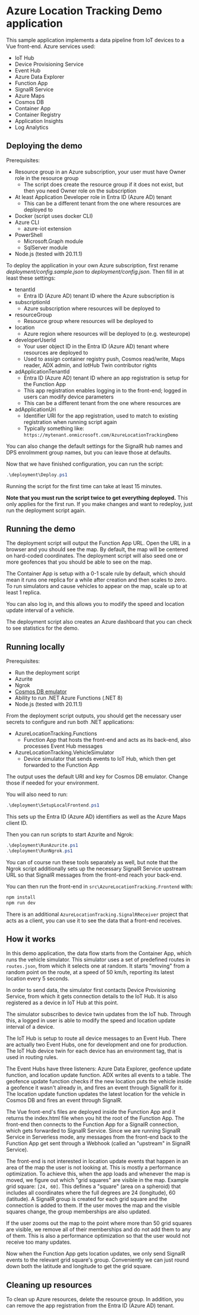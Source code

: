 # Azure Location Tracking Demo application

This sample application implements a data pipeline from IoT devices to a Vue front-end.
Azure services used:

- IoT Hub
- Device Provisioning Service
- Event Hub
- Azure Data Explorer
- Function App
- SignalR Service
- Azure Maps
- Cosmos DB
- Container App
- Container Registry
- Application Insights
- Log Analytics

## Deploying the demo

Prerequisites:

- Resource group in an Azure subscription, your user must have Owner role in the resource group
  - The script does create the resource group if it does not exist, but then you need Owner role on the subscription
- At least Application Developer role in Entra ID (Azure AD) tenant
  - This can be a different tenant from the one where resources are deployed to
- Docker (script uses docker CLI)
- Azure CLI
  - azure-iot extension
- PowerShell
  - Microsoft.Graph module
  - SqlServer module
- Node.js (tested with 20.11.1)

To deploy the application in your own Azure subscription, first rename _deployment/config.sample.json_ to _deployment/config.json_.
Then fill in at least these settings:

- tenantId
  - Entra ID (Azure AD) tenant ID where the Azure subscription is
- subscriptionId
  - Azure subscription where resources will be deployed to
- resourceGroup
  - Resource group where resources will be deployed to
- location
  - Azure region where resources will be deployed to (e.g. westeurope)
- developerUserId
  - Your user object ID in the Entra ID (Azure AD) tenant where resources are deployed to
  - Used to assign container registry push, Cosmos read/write, Maps reader, ADX admin, and IotHub Twin contributor rights
- adApplicationTenantId
  - Entra ID (Azure AD) tenant ID where an app registration is setup for the Function App
  - This app registration enables logging in to the front-end; logged in users can modify device parameters
  - This can be a different tenant from the one where resources are
- adApplicationUri
  - Identifier URI for the app registration, used to match to existing registration when running script again
  - Typically something like: `https://mytenant.onmicrosoft.com/AzureLocationTrackingDemo`

You can also change the default settings for the SignalR hub names and DPS enrolmment group names, but you can leave those at defaults.

Now that we have finished configuration, you can run the script:

```powershell
.\deployment\Deploy.ps1
```

Running the script for the first time can take at least 15 minutes.

**Note that you must run the script twice to get everything deployed.**
This only applies for the first run.
If you make changes and want to redeploy, just run the deployment script again.

## Running the demo

The deployment script will output the Function App URL.
Open the URL in a browser and you should see the map.
By default, the map will be centered on hard-coded coordinates.
The deployment script will also seed one or more geofences that you should be able to see on the map.

The Container App is setup with a 0-1 scale rule by default, which should mean it runs one replica for a while after creation and then scales to zero.
To run simulators and cause vehicles to appear on the map, scale up to at least 1 replica.

You can also log in, and this allows you to modify the speed and location update interval of a vehicle.

The deployment script also creates an Azure dashboard that you can check to see statistics for the demo.

## Running locally

Prerequisites:

- Run the deployment script
- Azurite
- Ngrok
- [Cosmos DB emulator](https://learn.microsoft.com/en-us/azure/cosmos-db/emulator)
- Ability to run .NET Azure Functions (.NET 8)
- Node.js (tested with 20.11.1)

From the deployment script outputs, you should get the necessary user secrets to configure and run both .NET applications:

- AzureLocationTracking.Functions
  - Function App that hosts the front-end and acts as its back-end, also processes Event Hub messages
- AzureLocationTracking.VehicleSimulator
  - Device simulator that sends events to IoT Hub, which then get forwarded to the Function App

The output uses the default URI and key for Cosmos DB emulator.
Change those if needed for your environment.

You will also need to run:

```powershell
.\deployment\SetupLocalFrontend.ps1
```

This sets up the Entra ID (Azure AD) identifiers as well as the Azure Maps client ID.

Then you can run scripts to start Azurite and Ngrok:

```powershell
.\deployment\RunAzurite.ps1
.\deployment\RunNgrok.ps1
```

You can of course run these tools separately as well, but note that the Ngrok script additionally sets up the necessary SignalR Service upstream URL so that SignalR messages from the front-end reach your back-end.

You can then run the front-end in `src\AzureLocationTracking.Frontend` with:

```powershell
npm install
npm run dev
```

There is an additional `AzureLocationTracking.SignalRReceiver` project that acts as a client,
you can use it to see the data that a front-end receives.

## How it works

In this demo application, the data flow starts from the Container App, which runs the vehicle simulator.
This simulator uses a set of predefined routes in `routes.json`, from which it selects one at random.
It starts "moving" from a random point on the route, at a speed of 50 km/h, reporting its latest location every 5 seconds.

In order to send data, the simulator first contacts Device Provisioning Service, from which it gets connection details to the IoT Hub.
It is also registered as a device in IoT Hub at this point.

The simulator subscribes to device twin updates from the IoT hub.
Through this, a logged in user is able to modify the speed and location update interval of a device.

The IoT Hub is setup to route all device messages to an Event Hub.
There are actually two Event Hubs, one for development and one for production.
The IoT Hub device twin for each device has an environment tag, that is used in routing rules.

The Event Hubs have three listeners: Azure Data Explorer, geofence update function, and location update function.
ADX writes all events to a table.
The geofence update function checks if the new location puts the vehicle inside a geofence it wasn't already in, and fires an event through SignalR for it.
The location update function updates the latest location for the vehicle in Cosmos DB and fires an event through SignalR.

The Vue front-end's files are deployed inside the Function App and it returns the index.html file when you hit the root of the Function App.
The front-end then connects to the Function App for a SignalR connection, which gets forwarded to SignalR Service.
Since we are running SignalR Service in Serverless mode, any messages from the front-end back to the Function App get sent through a Webhook (called an "upstream" in SignalR Service).

The front-end is not interested in location update events that happen in an area of the map the user is not looking at.
This is mostly a performance optimization.
To achieve this, when the app loads and whenever the map is moved, we figure out which "grid squares" are visible in the map.
Example grid square: `[24, 60]`.
This defines a "square" (area on a spheroid) that includes all coordinates where the full degrees are 24 (longitude), 60 (latitude).
A SignalR group is created for each grid square and the connection is added to them.
If the user moves the map and the visible squares change, the group memberships are also updated.

If the user zooms out the map to the point where more than 50 grid squares are visible, we remove all of their memberships and do not add them to any of them.
This is also a performance optimization so that the user would not receive too many updates.

Now when the Function App gets location updates, we only send SignalR events to the relevant grid square's group.
Conveniently we can just round down both the latitude and longitude to get the grid square.

## Cleaning up resources

To clean up Azure resources, delete the resource group.
In addition, you can remove the app registration from the Entra ID (Azure AD) tenant.
